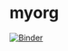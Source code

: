 # myorg

[![Binder](https://mybinder.org/badge_logo.svg)](https://mybinder.org/v2/gh/bagus778/myorg/tree/main/HEAD)
